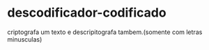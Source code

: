 # descodificador-codificado
criptografa um texto e descripitografa tambem.(somente com letras minusculas)
